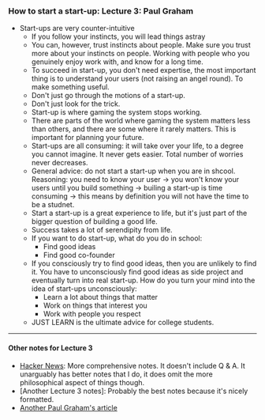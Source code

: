 ### How to start a start-up: Lecture 3: Paul Graham

* Start-ups are very counter-intuitive
	* If you follow your instincts, you will lead things astray
	* You can, however, trust instincts about people. Make sure you trust more about your instincts on people. Working with people who you genuinely enjoy work with, and know for a long time.
	* To succeed in start-up, you don't need expertise, the most important thing is to understand your users (not raising an angel round). To make something useful.
	* Don't just go through the motions of a start-up. 
	* Don't just look for the trick. 
	* Start-up is where gaming the system stops working.
	* There are parts of the world where gaming the system matters less than others, and there are some where it rarely matters. This is important for planning your future.
	* Start-ups are all consuming: it will take over your life, to a degree you cannot imagine. It never gets easier. Total number of worries never decreases. 
	* General advice: do not start a start-up when you are in shcool. Reasoning: you need to know your user -> you won't know your users until you build something -> builing a start-up is time consuming -> this means by definition you will not have the time to be a studnet.
	* Start a start-up is a great experience to life, but it's just part of the bigger question of building a good life. 
	* Success takes a lot of serendipity from life.
	* If you want to do start-up, what do you do in school:
		* Find good ideas
		* Find good co-founder
	* If you consciously try to find good ideas, then you are unlikely to find it. You have to unconsciously find good ideas as side project and eventually turn into real start-up. How do you turn your mind into the idea of start-ups unconsciously:
		* Learn a lot about things that matter
		* Work on things that interest you
		* Work with people you respect
	* JUST LEARN is the ultimate advice for college students.

---
#### Other notes for Lecture 3

* [Hacker News]: More comprehensive notes. It doesn't include Q & A. It unarguably has better notes that I do, it does omit the more philosophical aspect of things though.
* [Another Lecture 3 notes]: Probably the best notes because it's nicely formatted.
* [Another Paul Graham's article]

[Hacker News]: http://markdownshare.com/view/c97aed92-513d-46f0-b097-0fb12e4b5840
[Another great lecture notes]: http://jonalmeida.com/posts/2014/09/30/htsas-lec03/
[Another Paul Graham's article]: http://www.paulgraham.com/boss.html